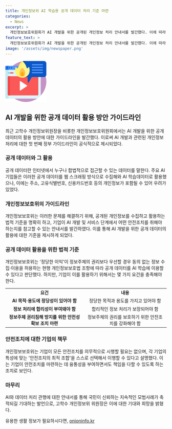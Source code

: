 ```yaml
---
title: 개인정보위 AI 학습용 공개 데이터 처리 기준 마련
categories:
  - News
excerpt: >
  개인정보보호위원회가 AI 개발을 위한 공개된 개인정보 처리 안내서를 발간했다. 이에 따라 공개 데이터를 이용할 때는 정보주체의 권리를 존중하고 안전조치를 취해야 한다는 지침이 마련되었다. 기업은 정당한 이익으로 공개 데이터를 사용할 수 있으나, AI 목적·용도에 정당성이 있어야 하며 정보 처리에 합리성이 부여돼야 한다. 또한, 정보주체 권리를 보호하기 위한 안전성 확보 조치가 요구된다. 각 기업은 안전조치의 최적 조합을 선택하여 이행할 수 있으며, 이를 통해 국민이 신뢰하는 AI·데이터 처리 관행을 만들어 나가길 기대하고 있다.
feature_text: >
  개인정보보호위원회가 AI 개발을 위한 공개된 개인정보 처리 안내서를 발간했다. 이에 따라 공개 데이터를 이용할 때는 정보주체의 권리를 존중하고 안전조치를 취해야 한다는 지침이 마련되었다. 기업은 정당한 이익으로 공개 데이터를 사용할 수 있으나, AI 목적·용도에 정당성이 있어야 하며 정보 처리에 합리성이 부여돼야 한다. 또한, 정보주체 권리를 보호하기 위한 안전성 확보 조치가 요구된다. 각 기업은 안전조치의 최적 조합을 선택하여 이행할 수 있으며, 이를 통해 국민이 신뢰하는 AI·데이터 처리 관행을 만들어 나가길 기대하고 있다.
image: '/assets/img/newspaper.png'
---
```


<p><img src="/assets/img/news.png" alt="rentncar 속보" /></p>

<h2 data-ke-size="size26">AI 개발을 위한 공개 데이터 활용 방안 가이드라인</h2>

<p data-ke-size="size16">최근 고학수 개인정보위원장을 비롯한 개인정보보호위원회에서는 AI 개발을 위한 공개 데이터의 활용 방안에 대한 가이드라인을 발간했다. 이로써 AI 개발과 관련된 개인정보 처리에 대한 첫 번째 정부 가이드라인이 공식적으로 제시되었다.</p>

<h3>공개 데이터와 그 활용</h3>

<p data-ke-size="size16">공개 데이터란 인터넷에서 누구나 합법적으로 접근할 수 있는 데이터를 말한다. 주요 AI 기업들은 이러한 공개 데이터를 웹 스크래핑 방식으로 수집해와 AI 학습데이터로 활용했으나, 이에는 주소, 고유식별번호, 신용카드번호 등의 개인정보가 포함될 수 있어 우려가 있었다.</p>

<h3>개인정보보호위의 가이드라인</h3>

<p data-ke-size="size16">개인정보보호위는 이러한 문제를 해결하기 위해, 공개된 개인정보를 수집하고 활용하는 법적 기준을 명확히 하고, 기업이 AI 개발 및 서비스 단계에서 어떤 안전조치를 취해야 하는지를 참고할 수 있는 안내서를 발간하였다. 이를 통해 AI 개발을 위한 공개 데이터의 활용에 대한 기준을 제시하게 되었다.</p>

<h3>공개 데이터 활용을 위한 법적 기준</h3>

<p data-ke-size="size16">개인정보보호위는 '정당한 이익'이 정보주체의 권리보다 우선할 경우 동의 없는 정보 수집·이용을 허용하는 현행 개인정보보호법 조항에 따라 공개 데이터를 AI 학습에 이용할 수 있다고 판단했다. 하지만, 기업이 이를 활용하기 위해서는 몇 가지 요건을 충족해야 한다.</p>

<table>
    <tr>
        <td style="text-align: center; height: 17px;"><b>요건</b></td>
        <td style="text-align: center; height: 17px;"><b>내용</b></td>
    </tr>
    <tr>
        <td style="text-align: center; height: 17px;"><b>AI 목적·용도에 정당성이 있어야 함</b></td>
        <td style="text-align: center; height: 17px;">정당한 목적과 용도를 가지고 있어야 함</td>
    </tr>
    <tr>
        <td style="text-align: center; height: 17px;"><b>정보 처리에 합리성이 부여돼야 함</b></td>
        <td style="text-align: center; height: 17px;">합리적인 정보 처리가 보장되어야 함</td>
    </tr>
    <tr>
        <td style="text-align: center; height: 17px;"><b>정보주체 권리침해 방지를 위한 안전성 확보 조치 마련</b></td>
        <td style="text-align: center; height: 17px;">정보주체의 권리를 보호하기 위한 안전조치를 강화해야 함</td>
    </tr>
</table>

<h3>안전조치에 대한 기업의 책무</h3>

<p data-ke-size="size16">개인정보보호위는 기업이 모든 안전조치를 의무적으로 시행할 필요는 없으며, 각 기업의 특성에 맞는 '안전조치의 최적 조합'을 스스로 선택해서 이행할 수 있다고 설명했다. 이는 기업이 안전조치를 마련하는 데 융통성을 부여하면서도 책임을 다할 수 있도록 하는 조치로 보인다.</p>

<h3>마무리</h3>

<p data-ke-size="size16">AI와 데이터 처리 관행에 대한 안내서를 통해 국민이 신뢰하는 지속적인 모범사례가 축적되길 기대하는 발언으로, 고학수 개인정보위 위원장은 이에 대한 기대와 희망을 밝혔다.</p>
유용한 생활 정보가 필요하시다면, <a href="https://onioninfo.kr" rel="dofollow">onioninfo.kr</a>


